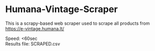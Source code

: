 # Humana-Vintage-Scraper

This is a scrapy-based web scraper used to scrape all products from https://e-vintage.humana.lt/

Speed: <60sec <br>
Results file: SCRAPED.csv
